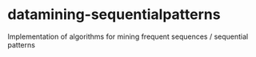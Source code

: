 # datamining-sequentialpatterns
Implementation of algorithms for mining frequent sequences / sequential patterns

